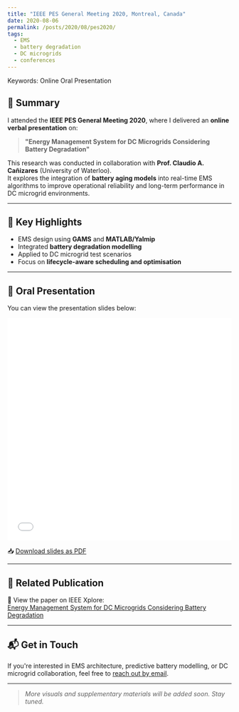 ```yaml
---
title: "IEEE PES General Meeting 2020, Montreal, Canada"
date: 2020-08-06
permalink: /posts/2020/08/pes2020/
tags:
  - EMS
  - battery degradation
  - DC microgrids
  - conferences
---
```


Keywords: Online Oral Presentation


## 🧾 Summary

I attended the **IEEE PES General Meeting 2020**, where I delivered an **online verbal presentation** on:

> **"Energy Management System for DC Microgrids Considering Battery Degradation"**

This research was conducted in collaboration with **Prof. Claudio A. Cañizares** (University of Waterloo).  
It explores the integration of **battery aging models** into real-time EMS algorithms to improve operational reliability and long-term performance in DC microgrid environments.

---

## 📌 Key Highlights

- EMS design using **GAMS** and **MATLAB/Yalmip**
- Integrated **battery degradation modelling**
- Applied to DC microgrid test scenarios
- Focus on **lifecycle-aware scheduling and optimisation**

---

## 🎤 Oral Presentation

You can view the presentation slides below:

<iframe src="/files/PES2020_slides.pdf" width="100%" height="500" frameborder="0"></iframe>

📥 [Download slides as PDF](/files/PES2020_slides.pdf)

---

## 📄 Related Publication

📖 View the paper on IEEE Xplore:  
[Energy Management System for DC Microgrids Considering Battery Degradation](https://ieeexplore.ieee.org/document/9281580)

---

## 📬 Get in Touch

If you're interested in EMS architecture, predictive battery modelling, or DC microgrid collaboration, feel free to [reach out by email](mailto:fulong.li@ieee.org).

---

> _More visuals and supplementary materials will be added soon. Stay tuned._
